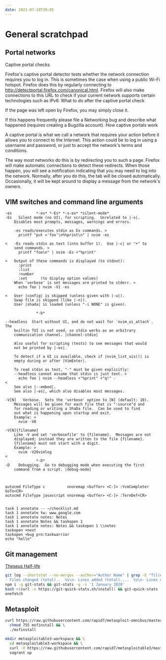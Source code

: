 ```yaml
---
date: 2021-07-10T19:05
---
```



# General scratchpad

## Portal networks

Captive portal checks

Firefox's captive portal detector tests whether the network connection requires you to log in. This is sometimes the case when using a public Wi-Fi hotspot. Firefox does this by regularly connecting to http://detectportal.firefox.com/canonical.html. Firefox will also make connections to this URL to check if your current network supports certain technologies such as IPv6.
What to do after the captive portal check

If the page was left open by Firefox, you may simply close it.

If this happens frequently please file a Networking bug and describe what happened (requires creating a Bugzilla account).
How captive portals work

A captive portal is what we call a network that requires your action before it allows you to connect to the Internet. This action could be to log in using a username and password, or just to accept the network's terms and conditions.

The way most networks do this is by redirecting you to such a page. Firefox will make automatic connections to detect these redirects. When those happen, you will see a notification indicating that you may need to log into the network. Normally, after you do this, the tab will be closed automatically. Occasionally, it will be kept around to display a message from the network's owners.


## VIM switches and command line arguments


```
-es           *-es* *-Es* *-s-ex* *silent-mode*
-Es   Silent mode (no UI), for scripting.  Unrelated to |-s|.
    Disables most prompts, messages, warnings and errors.

    -es reads/executes stdin as Ex commands. >
      printf "put ='foo'\n%%print\n" | nvim -es

<   -Es reads stdin as text (into buffer 1).  Use |-c| or "+" to
    send commands. >
      printf "foo\n" | nvim -Es +"%print"

<   Output of these commands is displayed (to stdout):
      :print
      :list
      :number
      :set      (to display option values)
    When 'verbose' is set messages are printed to stderr. >
      echo foo | nvim -V1 -es

<   User |config| is skipped (unless given with |-u|).
    Swap file is skipped (like |-n|).
    User |shada| is loaded (unless "-i NONE" is given).

              *-b*

--headless  Start without UI, and do not wait for `nvim_ui_attach`. The
    builtin TUI is not used, so stdio works as an arbitrary
    communication channel. |channel-stdio|

    Also useful for scripting (tests) to see messages that would
    not be printed by |-es|.

    To detect if a UI is available, check if |nvim_list_uis()| is
    empty during or after |VimEnter|.

    To read stdin as text, "-" must be given explicitly:
    --headless cannot assume that stdin is just text. >
      echo foo | nvim --headless +"%print" +"q!" -
<
    See also |--embed|.
    See also |-es|, which also disables most messages.

-V[N]   Verbose.  Sets the 'verbose' option to [N] (default: 10).
    Messages will be given for each file that is ":source"d and
    for reading or writing a ShaDa file.  Can be used to find
    out what is happening upon startup and exit.
    Example: >
      nvim -V8

-V[N]{filename}
    Like -V and set 'verbosefile' to {filename}.  Messages are not
    displayed; instead they are written to the file {filename}.
    {filename} must not start with a digit.
    Example: >
      nvim -V20vimlog
<
              *-D*
-D    Debugging.  Go to debugging mode when executing the first
    command from a script. |debug-mode|



autocmd FileType c          nnoremap <buffer> <C-]> :YcmCompleter GoTo<CR>
autocmd FileType javascript nnoremap <buffer> <C-]> :TernDef<CR>


task 1 annotate -- ~/checklist.md
task 1 annotate tw: www.google.com
task 1 annotate notes: Notes
task 1 annotate Notes && taskopen 1
task 1 annotate notes: Notes && taskopen 1 \\notes
taskopen +next
taskopen +bug pro:taskwarrior
echo "hello"
```

## Git management

[Theseus Half-life](https://erikbern.com/2016/12/05/the-half-life-of-code.html)

```sh
git log --shortstat --no-merges --author="Author Name" | grep -E "fil(e|es) changed" | awk '{files+=$1; inserted+=$4; deleted+=$6; delta+=$4-$6; ratio=deleted/inserted} END {printf "Commit stats:
- Files changed (total)..  %s\n- Lines added (total)....  %s\n- Lines deleted (total)..  %s\n- Total lines (delta)....  %s\n- Add./Del. ratio (1:n)..  1 : %s\n", files, inserted, deleted, delta, ratio }' -
npm i -g git-stats && git-stats -g -s '1 January 2020'
bash <(curl -s https://git-quick-stats.sh/install) && git-quick-stats
onefetch
```

## Metasploit

```sh
curl https://raw.githubusercontent.com/rapid7/metasploit-omnibus/master/config/templates/metasploit-framework-wrappers/msfupdate.erb > msfinstall && \
  chmod 755 msfinstall && \
  ./msfinstall

mkdir metasploitable3-workspace && \
  cd metasploitable3-workspace && \
  curl -O https://raw.githubusercontent.com/rapid7/metasploitable3/master/Vagrantfile && \
  vagrant up
```

